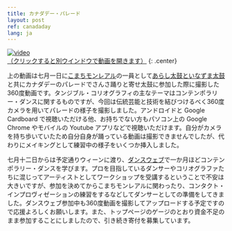 ```yaml
---
title: カナダデー・パレード
layout: post
ref: canadaday
lang: ja
---
```


<a href="https://www.youtube.com/watch?v=O6QyDuLrB_c" target="_blank">![video]( ../../../img/canadaday_video.png )<br />（クリックすると別ウインドウで動画を開きます）</a>
{: .center}

上の動画は七月一日に[こまちモンレアル]( http://www.komachimontreal.com/ )の一員として[あらし太鼓といなずま太鼓]( http://www.arashidaiko.org/ )と共にカナダデーのパレードでさんさ踊りと寄せ太鼓に参加した際に撮影した360度動画です。タンジブル・コリオグラフィの主なテーマはコンテンポラリー・ダンスに関するものですが、今回は伝統芸能と技術を結びつけるべく360度カメラを用いてパレードの様子を撮影しました。アンドロイドと Google Cardboard で視聴いただける他、お持ちでない方もパソコン上の Google Chrome やモバイルの Youtube アプリなどで視聴いただけます。自分がカメラを持ち歩いていたため自分自身が踊っている動画は撮影できませんでしたが、代わりにメイキングとして練習中の様子をいくつか挿入しました。

七月十二日からは予定通りウィーンに渡り、[ダンスウェブ]( http://www.lifelongburning.eu/projects/danceweb_scholarships.html )で一か月ほどコンテンポラリー・ダンスを学びます。プロを目指しているダンサーやコリオグラファたちに混じってアーティストとしてワークショップを受講するということで不安は大きいですが、参加を決めてからこまちモンレアルに関わったり、コンタクト・インプロヴィゼーションの練習をするなどしてダンサーとしての準備をしてきました。ダンスウェブ参加中も360度動画を撮影してアップロードする予定ですので応援よろしくお願いします。また、トップページのゲージのとおり資金不足のまま参加することにしましたので、引き続き寄付を募集しています。
